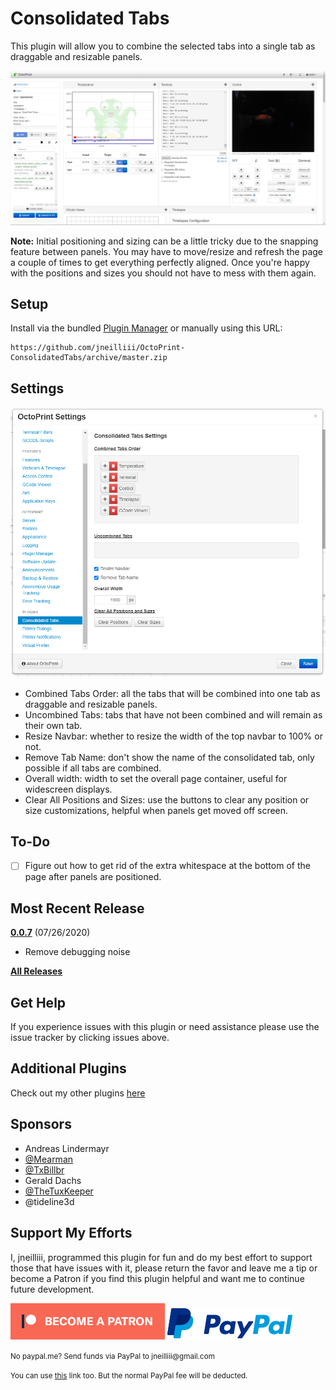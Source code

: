 # Consolidated Tabs

This plugin will allow you to combine the selected tabs into a single tab as draggable and resizable panels.

![screenshot tab](screenshot_tab.png)

**Note:** Initial positioning and sizing can be a little tricky due to the snapping feature between panels. You may have to move/resize and refresh the page a couple of times to get everything perfectly aligned. Once you're happy with the positions and sizes you should not have to mess with them again.

## Setup

Install via the bundled [Plugin Manager](https://docs.octoprint.org/en/master/bundledplugins/pluginmanager.html)
or manually using this URL:

    https://github.com/jneilliii/OctoPrint-ConsolidatedTabs/archive/master.zip

## Settings

![screenshot settings](screenshot_settings.png)

* Combined Tabs Order: all the tabs that will be combined into one tab as draggable and resizable panels.
* Uncombined Tabs: tabs that have not been combined and will remain as their own tab.
* Resize Navbar: whether to resize the width of the top navbar to 100% or not.
* Remove Tab Name: don't show the name of the consolidated tab, only possible if all tabs are combined.
* Overall width: width to set the overall page container, useful for widescreen displays.
* Clear All Positions and Sizes: use the buttons to clear any position or size customizations, helpful when panels get moved off screen.

## To-Do
* [ ] Figure out how to get rid of the extra whitespace at the bottom of the page after panels are positioned.

## Most Recent Release
**[0.0.7](https://github.com/jneilliii/OctoPrint-ConsolidatedTabs/releases/tag/0.0.7)** (07/26/2020)

* Remove debugging noise

**[All Releases](https://github.com/jneilliii/OctoPrint-ConsolidatedTabs/releases)**

## Get Help

If you experience issues with this plugin or need assistance please use the issue tracker by clicking issues above.

## Additional Plugins

Check out my other plugins [here](https://plugins.octoprint.org/by_author/#jneilliii)

## Sponsors
- Andreas Lindermayr
- [@Mearman](https://github.com/Mearman)
- [@TxBillbr](https://github.com/TxBillbr)
- Gerald Dachs
- [@TheTuxKeeper](https://github.com/thetuxkeeper)
- @tideline3d

## Support My Efforts
I, jneilliii, programmed this plugin for fun and do my best effort to support those that have issues with it, please return the favor and leave me a tip or become a Patron if you find this plugin helpful and want me to continue future development.

[![Patreon](patreon-with-text-new.png)](https://www.patreon.com/jneilliii) [![paypal](paypal-with-text.png)](https://paypal.me/jneilliii)

<small>No paypal.me? Send funds via PayPal to jneilliii&#64;gmail&#46;com

You can use [this](https://www.paypal.com/cgi-bin/webscr?cmd=_xclick&business=jneilliii@gmail.com) link too. But the normal PayPal fee will be deducted.
</small>
